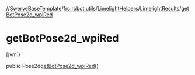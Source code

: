 //[SwerveBaseTemplate](../../../../index.md)/[frc.robot.utils](../../index.md)/[LimelightHelpers](../index.md)/[LimelightResults](index.md)/[getBotPose2d_wpiRed](get-bot-pose2d_wpi-red.md)

# getBotPose2d_wpiRed

[jvm]\

public Pose2d[getBotPose2d_wpiRed](get-bot-pose2d_wpi-red.md)()
